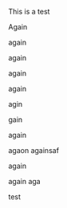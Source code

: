 This is a test

Again

again

again

again

again

agin

gain

again

agaon againsaf

again

again aga

test
